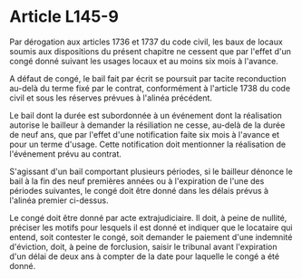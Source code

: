 # Article L145-9

Par dérogation aux articles 1736 et 1737 du code civil, les baux de locaux soumis aux dispositions du présent chapitre ne cessent que par l'effet d'un congé donné suivant les usages locaux et au moins six mois à l'avance.

A défaut de congé, le bail fait par écrit se poursuit par tacite reconduction au-delà du terme fixé par le contrat, conformément à l'article 1738 du code civil et sous les réserves prévues à l'alinéa précédent.

Le bail dont la durée est subordonnée à un événement dont la réalisation autorise le bailleur à demander la résiliation ne cesse, au-delà de la durée de neuf ans, que par l'effet d'une notification faite six mois à l'avance et pour un terme d'usage. Cette notification doit mentionner la réalisation de l'événement prévu au contrat.

S'agissant d'un bail comportant plusieurs périodes, si le bailleur dénonce le bail à la fin des neuf premières années ou à l'expiration de l'une des périodes suivantes, le congé doit être donné dans les délais prévus à l'alinéa premier ci-dessus.

Le congé doit être donné par acte extrajudiciaire. Il doit, à peine de nullité, préciser les motifs pour lesquels il est donné et indiquer que le locataire qui entend, soit contester le congé, soit demander le paiement d'une indemnité d'éviction, doit, à peine de forclusion, saisir le tribunal avant l'expiration d'un délai de deux ans à compter de la date pour laquelle le congé a été donné.
